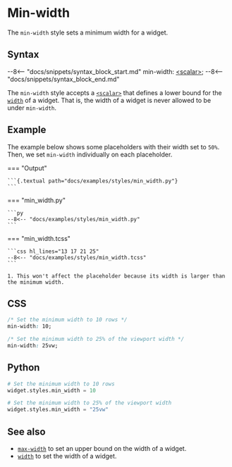 # Min-width

The `min-width` style sets a minimum width for a widget.

## Syntax

--8<-- "docs/snippets/syntax_block_start.md"
min-width: <a href="../../css_types/scalar">&lt;scalar&gt;</a>;
--8<-- "docs/snippets/syntax_block_end.md"

The `min-width` style accepts a [`<scalar>`](../css_types/scalar.md) that defines a lower bound for the [`width`](./width.md) of a widget.
That is, the width of a widget is never allowed to be under `min-width`.

## Example

The example below shows some placeholders with their width set to `50%`.
Then, we set `min-width` individually on each placeholder.

=== "Output"

    ```{.textual path="docs/examples/styles/min_width.py"}
    ```

=== "min_width.py"

    ```py
    --8<-- "docs/examples/styles/min_width.py"
    ```

=== "min_width.tcss"

    ```css hl_lines="13 17 21 25"
    --8<-- "docs/examples/styles/min_width.tcss"
    ```

    1. This won't affect the placeholder because its width is larger than the minimum width.

## CSS

```css
/* Set the minimum width to 10 rows */
min-width: 10;

/* Set the minimum width to 25% of the viewport width */
min-width: 25vw;
```

## Python

```python
# Set the minimum width to 10 rows
widget.styles.min_width = 10

# Set the minimum width to 25% of the viewport width
widget.styles.min_width = "25vw"
```

## See also

 - [`max-width`](./max_width.md) to set an upper bound on the width of a widget.
 - [`width`](./width.md) to set the width of a widget.
